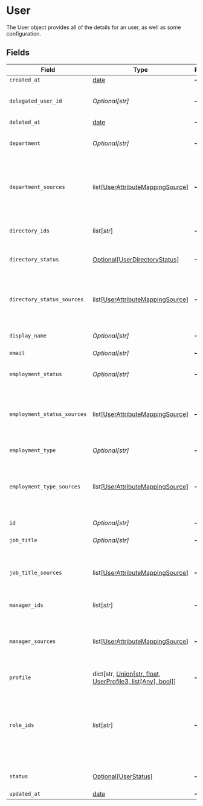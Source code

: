 # User

The User object provides all of the details for an user, as well as some configuration.


## Fields

| Field                                                                                                                                              | Type                                                                                                                                               | Required                                                                                                                                           | Description                                                                                                                                        |
| -------------------------------------------------------------------------------------------------------------------------------------------------- | -------------------------------------------------------------------------------------------------------------------------------------------------- | -------------------------------------------------------------------------------------------------------------------------------------------------- | -------------------------------------------------------------------------------------------------------------------------------------------------- |
| `created_at`                                                                                                                                       | [date](https://docs.python.org/3/library/datetime.html#date-objects)                                                                               | :heavy_minus_sign:                                                                                                                                 | N/A                                                                                                                                                |
| `delegated_user_id`                                                                                                                                | *Optional[str]*                                                                                                                                    | :heavy_minus_sign:                                                                                                                                 | The id of the user to whom tasks will be automatically reassigned to.                                                                              |
| `deleted_at`                                                                                                                                       | [date](https://docs.python.org/3/library/datetime.html#date-objects)                                                                               | :heavy_minus_sign:                                                                                                                                 | N/A                                                                                                                                                |
| `department`                                                                                                                                       | *Optional[str]*                                                                                                                                    | :heavy_minus_sign:                                                                                                                                 | The department which the user belongs to in the organization.                                                                                      |
| `department_sources`                                                                                                                               | list[[UserAttributeMappingSource](../../models/shared/userattributemappingsource.md)]                                                              | :heavy_minus_sign:                                                                                                                                 | A list of objects mapped based on department attribute mappings configured in the system.                                                          |
| `directory_ids`                                                                                                                                    | list[*str*]                                                                                                                                        | :heavy_minus_sign:                                                                                                                                 | A list of unique ids that represent different directories.                                                                                         |
| `directory_status`                                                                                                                                 | [Optional[UserDirectoryStatus]](../../models/shared/userdirectorystatus.md)                                                                        | :heavy_minus_sign:                                                                                                                                 | The status of the user in the directory.                                                                                                           |
| `directory_status_sources`                                                                                                                         | list[[UserAttributeMappingSource](../../models/shared/userattributemappingsource.md)]                                                              | :heavy_minus_sign:                                                                                                                                 | A list of objects mapped based on directoryStatus attribute mappings configured in the system.                                                     |
| `display_name`                                                                                                                                     | *Optional[str]*                                                                                                                                    | :heavy_minus_sign:                                                                                                                                 | The display name of the user.                                                                                                                      |
| `email`                                                                                                                                            | *Optional[str]*                                                                                                                                    | :heavy_minus_sign:                                                                                                                                 | This is the user's email.                                                                                                                          |
| `employment_status`                                                                                                                                | *Optional[str]*                                                                                                                                    | :heavy_minus_sign:                                                                                                                                 | The users employment status.                                                                                                                       |
| `employment_status_sources`                                                                                                                        | list[[UserAttributeMappingSource](../../models/shared/userattributemappingsource.md)]                                                              | :heavy_minus_sign:                                                                                                                                 | A list of objects mapped based on employmentStatus attribute mappings configured in the system.                                                    |
| `employment_type`                                                                                                                                  | *Optional[str]*                                                                                                                                    | :heavy_minus_sign:                                                                                                                                 | The employment type of the user.                                                                                                                   |
| `employment_type_sources`                                                                                                                          | list[[UserAttributeMappingSource](../../models/shared/userattributemappingsource.md)]                                                              | :heavy_minus_sign:                                                                                                                                 | A list of objects mapped based on employmentType attribute mappings configured in the system.                                                      |
| `id`                                                                                                                                               | *Optional[str]*                                                                                                                                    | :heavy_minus_sign:                                                                                                                                 | A unique identifier of the user.                                                                                                                   |
| `job_title`                                                                                                                                        | *Optional[str]*                                                                                                                                    | :heavy_minus_sign:                                                                                                                                 | The job title of the user.                                                                                                                         |
| `job_title_sources`                                                                                                                                | list[[UserAttributeMappingSource](../../models/shared/userattributemappingsource.md)]                                                              | :heavy_minus_sign:                                                                                                                                 | A list of objects mapped based on jobTitle attribute mappings configured in the system.                                                            |
| `manager_ids`                                                                                                                                      | list[*str*]                                                                                                                                        | :heavy_minus_sign:                                                                                                                                 | A list of ids of the user's managers.                                                                                                              |
| `manager_sources`                                                                                                                                  | list[[UserAttributeMappingSource](../../models/shared/userattributemappingsource.md)]                                                              | :heavy_minus_sign:                                                                                                                                 | A list of objects mapped based on managerId attribute mappings configured in the system.                                                           |
| `profile`                                                                                                                                          | dict[str, [Union[str, float, UserProfile3, list[Any], bool]](../../models/shared/userprofile.md)]                                                  | :heavy_minus_sign:                                                                                                                                 | N/A                                                                                                                                                |
| `role_ids`                                                                                                                                         | list[*str*]                                                                                                                                        | :heavy_minus_sign:                                                                                                                                 | A list of unique identifiers that maps to ConductorOne’s user roles let you assign users permissions tailored to the work they do in the software. |
| `status`                                                                                                                                           | [Optional[UserStatus]](../../models/shared/userstatus.md)                                                                                          | :heavy_minus_sign:                                                                                                                                 | The status of the user in the system.                                                                                                              |
| `updated_at`                                                                                                                                       | [date](https://docs.python.org/3/library/datetime.html#date-objects)                                                                               | :heavy_minus_sign:                                                                                                                                 | N/A                                                                                                                                                |